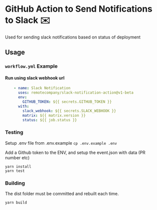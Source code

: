 # GitHub Action to Send Notifications to Slack ✉️

Used for sending slack notifications based on status of deployment

## Usage

### `workflow.yml` Example

#### Run using slack webhook url
```yaml
    - name: Slack Notification
      uses: remotecompany/slack-notification-action@v1-beta
      env:
        GITHUB_TOKEN: ${{ secrets.GITHUB_TOKEN }}
      with:
        slack_webhook: ${{ secrets.SLACK_WEBHOOK }}
        matrix: ${{ matrix.version }}
        status: ${{ job.status }}
```

### Testing

Setup .env file from .env.example `cp .env.example .env`

Add a Github token to the ENV, and setup the event.json with data (PR number etc)

```shell
yarn install
yarn test
```

### Building

The dist folder must be committed and rebuilt each time.

```shell
yarn build
```
